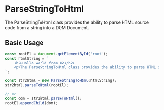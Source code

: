 ParseStringToHtml
====================

The ParseStringToHtml class provides the ability to parse HTML source code from a string into a DOM Document.

## Basic Usage

```javascript
const rootEl = document.getElementById('root');
const htmlString = `
    <h2>Hallo world from H2</h2>
    <p>The ParseStringToHtml class provides the ability to parse HTML source code from a string into a DOM Document.</p>
`;

const str2html = new ParseStringToHtml(htmlString);
str2html.parseToHtml(rootEl);

// or
const dom = str2html.parseToHtml();
rootEl.appendChild(dom);
```